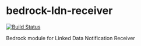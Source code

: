 # bedrock-ldn-receiver

[![Build Status](http://ci.digitalbazaar.com/buildStatus/icon?job=bedrock-ldn-receiver)](http://ci.digitalbazaar.com/job/bedrock-ldn-receiver)

Bedrock module for Linked Data Notification Receiver

